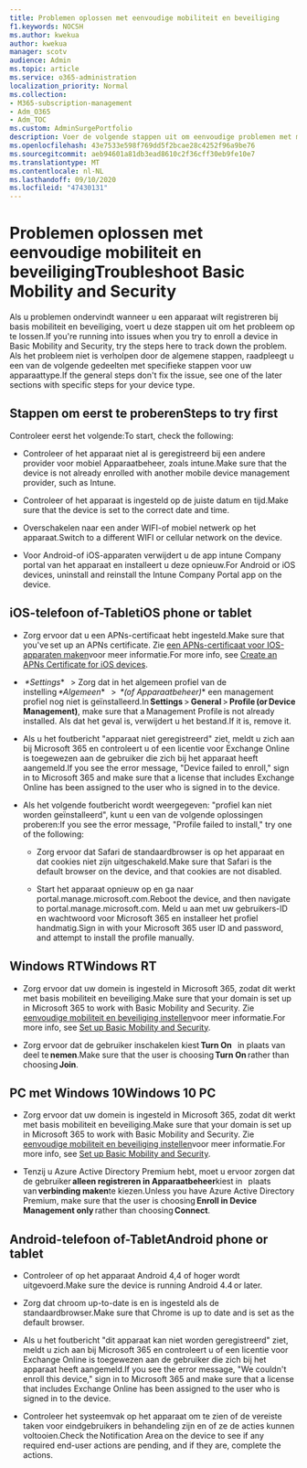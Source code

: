 ```yaml
---
title: Problemen oplossen met eenvoudige mobiliteit en beveiliging
f1.keywords: NOCSH
ms.author: kwekua
author: kwekua
manager: scotv
audience: Admin
ms.topic: article
ms.service: o365-administration
localization_priority: Normal
ms.collection:
- M365-subscription-management
- Adm_O365
- Adm_TOC
ms.custom: AdminSurgePortfolio
description: Voer de volgende stappen uit om eenvoudige problemen met mobiliteit en beveiliging op te sporen
ms.openlocfilehash: 43e7533e598f769dd5f2bcae28c4252f96a9be76
ms.sourcegitcommit: aeb94601a81db3ead8610c2f36cff30eb9fe10e7
ms.translationtype: MT
ms.contentlocale: nl-NL
ms.lasthandoff: 09/10/2020
ms.locfileid: "47430131"
---
```

# <a name="troubleshoot-basic-mobility-and-security"></a><span data-ttu-id="b67b0-103">Problemen oplossen met eenvoudige mobiliteit en beveiliging</span><span class="sxs-lookup"><span data-stu-id="b67b0-103">Troubleshoot Basic Mobility and Security</span></span>

<span data-ttu-id="b67b0-104">Als u problemen ondervindt wanneer u een apparaat wilt registreren bij basis mobiliteit en beveiliging, voert u deze stappen uit om het probleem op te lossen.</span><span class="sxs-lookup"><span data-stu-id="b67b0-104">If you're running into issues when you try to enroll a device in Basic Mobility and Security, try the steps here to track down the problem.</span></span> <span data-ttu-id="b67b0-105">Als het probleem niet is verholpen door de algemene stappen, raadpleegt u een van de volgende gedeelten met specifieke stappen voor uw apparaattype.</span><span class="sxs-lookup"><span data-stu-id="b67b0-105">If the general steps don't fix the issue, see one of the later sections with specific steps for your device type.</span></span>

## <a name="steps-to-try-first"></a><span data-ttu-id="b67b0-106">Stappen om eerst te proberen</span><span class="sxs-lookup"><span data-stu-id="b67b0-106">Steps to try first</span></span>

<span data-ttu-id="b67b0-107">Controleer eerst het volgende:</span><span class="sxs-lookup"><span data-stu-id="b67b0-107">To start, check the following:</span></span>

- <span data-ttu-id="b67b0-108">Controleer of het apparaat niet al is geregistreerd bij een andere provider voor mobiel Apparaatbeheer, zoals intune.</span><span class="sxs-lookup"><span data-stu-id="b67b0-108">Make sure that the device is not already enrolled with another mobile device management provider, such as Intune.</span></span>
    
- <span data-ttu-id="b67b0-109">Controleer of het apparaat is ingesteld op de juiste datum en tijd.</span><span class="sxs-lookup"><span data-stu-id="b67b0-109">Make sure that the device is set to the correct date and time.</span></span>
    
- <span data-ttu-id="b67b0-110">Overschakelen naar een ander WIFI-of mobiel netwerk op het apparaat.</span><span class="sxs-lookup"><span data-stu-id="b67b0-110">Switch to a different WIFI or cellular network on the device.</span></span>
    
- <span data-ttu-id="b67b0-111">Voor Android-of iOS-apparaten verwijdert u de app intune Company portal van het apparaat en installeert u deze opnieuw.</span><span class="sxs-lookup"><span data-stu-id="b67b0-111">For Android or iOS devices, uninstall and reinstall the Intune Company Portal app on the device.</span></span> 

## <a name="ios-phone-or-tablet"></a><span data-ttu-id="b67b0-112">iOS-telefoon of-Tablet</span><span class="sxs-lookup"><span data-stu-id="b67b0-112">iOS phone or tablet</span></span>

- <span data-ttu-id="b67b0-113">Zorg ervoor dat u een APNs-certificaat hebt ingesteld.</span><span class="sxs-lookup"><span data-stu-id="b67b0-113">Make sure that you've set up an APNs certificate.</span></span> <span data-ttu-id="b67b0-114">Zie [een APNs-certificaat voor IOS-apparaten maken](create-an-apns-certificate-for-ios-devices.md)voor meer informatie.</span><span class="sxs-lookup"><span data-stu-id="b67b0-114">For more info, see [Create an APNs Certificate for iOS devices](create-an-apns-certificate-for-ios-devices.md).</span></span>
    
- <span data-ttu-id="b67b0-115"> *\*Settings**   > Zorg dat in het algemeen profiel van de instelling *\*Algemeen**   >  *\*(of Apparaatbeheer)** een management profiel nog niet is geïnstalleerd.</span><span class="sxs-lookup"><span data-stu-id="b67b0-115">In **Settings** > **General** > **Profile (or Device Management)**, make sure that a Management Profile is not already installed.</span></span> <span data-ttu-id="b67b0-116">Als dat het geval is, verwijdert u het bestand.</span><span class="sxs-lookup"><span data-stu-id="b67b0-116">If it is, remove it.</span></span>
    
- <span data-ttu-id="b67b0-117">Als u het foutbericht "apparaat niet geregistreerd" ziet, meldt u zich aan bij Microsoft 365 en controleert u of een licentie voor Exchange Online is toegewezen aan de gebruiker die zich bij het apparaat heeft aangemeld.</span><span class="sxs-lookup"><span data-stu-id="b67b0-117">If you see the error message, "Device failed to enroll," sign in to Microsoft 365 and make sure that a license that includes Exchange Online has been assigned to the user who is signed in to the device.</span></span>
    
- <span data-ttu-id="b67b0-118">Als het volgende foutbericht wordt weergegeven: "profiel kan niet worden geïnstalleerd", kunt u een van de volgende oplossingen proberen:</span><span class="sxs-lookup"><span data-stu-id="b67b0-118">If you see the error message, "Profile failed to install," try one of the following:</span></span>
    
    - <span data-ttu-id="b67b0-119">Zorg ervoor dat Safari de standaardbrowser is op het apparaat en dat cookies niet zijn uitgeschakeld.</span><span class="sxs-lookup"><span data-stu-id="b67b0-119">Make sure that Safari is the default browser on the device, and that cookies are not disabled.</span></span>
    
    - <span data-ttu-id="b67b0-120">Start het apparaat opnieuw op en ga naar portal.manage.microsoft.com.</span><span class="sxs-lookup"><span data-stu-id="b67b0-120">Reboot the device, and then navigate to portal.manage.microsoft.com.</span></span> <span data-ttu-id="b67b0-121">Meld u aan met uw gebruikers-ID en wachtwoord voor Microsoft 365 en installeer het profiel handmatig.</span><span class="sxs-lookup"><span data-stu-id="b67b0-121">Sign in with your Microsoft 365 user ID and password, and attempt to install the profile manually.</span></span>    

## <a name="windows-rt"></a><span data-ttu-id="b67b0-122">Windows RT</span><span class="sxs-lookup"><span data-stu-id="b67b0-122">Windows RT</span></span>

- <span data-ttu-id="b67b0-123">Zorg ervoor dat uw domein is ingesteld in Microsoft 365, zodat dit werkt met basis mobiliteit en beveiliging.</span><span class="sxs-lookup"><span data-stu-id="b67b0-123">Make sure that your domain is set up in Microsoft 365 to work with Basic Mobility and Security.</span></span> <span data-ttu-id="b67b0-124">Zie [eenvoudige mobiliteit en beveiliging instellen](set-up.md)voor meer informatie.</span><span class="sxs-lookup"><span data-stu-id="b67b0-124">For more info, see [Set up Basic Mobility and Security](set-up.md).</span></span>
    
- <span data-ttu-id="b67b0-125">Zorg ervoor dat de gebruiker inschakelen kiest **Turn On**   in plaats van deel te **nemen**.</span><span class="sxs-lookup"><span data-stu-id="b67b0-125">Make sure that the user is choosing **Turn On** rather than choosing **Join**.</span></span>    

## <a name="windows-10-pc"></a><span data-ttu-id="b67b0-126">PC met Windows 10</span><span class="sxs-lookup"><span data-stu-id="b67b0-126">Windows 10 PC</span></span>

- <span data-ttu-id="b67b0-127">Zorg ervoor dat uw domein is ingesteld in Microsoft 365, zodat dit werkt met basis mobiliteit en beveiliging.</span><span class="sxs-lookup"><span data-stu-id="b67b0-127">Make sure that your domain is set up in Microsoft 365 to work with Basic Mobility and Security.</span></span> <span data-ttu-id="b67b0-128">Zie [eenvoudige mobiliteit en beveiliging instellen](set-up.md)voor meer informatie.</span><span class="sxs-lookup"><span data-stu-id="b67b0-128">For more info, see [Set up Basic Mobility and Security](set-up.md).</span></span>
    
- <span data-ttu-id="b67b0-129">Tenzij u Azure Active Directory Premium hebt, moet u ervoor zorgen dat de gebruiker **alleen registreren in Apparaatbeheer**kiest in   plaats van **verbinding maken**te kiezen.</span><span class="sxs-lookup"><span data-stu-id="b67b0-129">Unless you have Azure Active Directory Premium, make sure that the user is choosing **Enroll in Device Management only** rather than choosing **Connect**.</span></span>

## <a name="android-phone-or-tablet"></a><span data-ttu-id="b67b0-130">Android-telefoon of-Tablet</span><span class="sxs-lookup"><span data-stu-id="b67b0-130">Android phone or tablet</span></span>

- <span data-ttu-id="b67b0-131">Controleer of op het apparaat Android 4,4 of hoger wordt uitgevoerd.</span><span class="sxs-lookup"><span data-stu-id="b67b0-131">Make sure the device is running Android 4.4 or later.</span></span>
    
- <span data-ttu-id="b67b0-132">Zorg dat chroom up-to-date is en is ingesteld als de standaardbrowser.</span><span class="sxs-lookup"><span data-stu-id="b67b0-132">Make sure that Chrome is up to date and is set as the default browser.</span></span>
    
- <span data-ttu-id="b67b0-133">Als u het foutbericht "dit apparaat kan niet worden geregistreerd" ziet, meldt u zich aan bij Microsoft 365 en controleert u of een licentie voor Exchange Online is toegewezen aan de gebruiker die zich bij het apparaat heeft aangemeld.</span><span class="sxs-lookup"><span data-stu-id="b67b0-133">If you see the error message, "We couldn't enroll this device," sign in to Microsoft 365 and make sure that a license that includes Exchange Online has been assigned to the user who is signed in to the device.</span></span>
    
- <span data-ttu-id="b67b0-134">Controleer het systeemvak op het apparaat om te zien of de vereiste taken voor eindgebruikers in behandeling zijn en of ze de acties kunnen voltooien.</span><span class="sxs-lookup"><span data-stu-id="b67b0-134">Check the Notification Area on the device to see if any required end-user actions are pending, and if they are, complete the actions.</span></span>